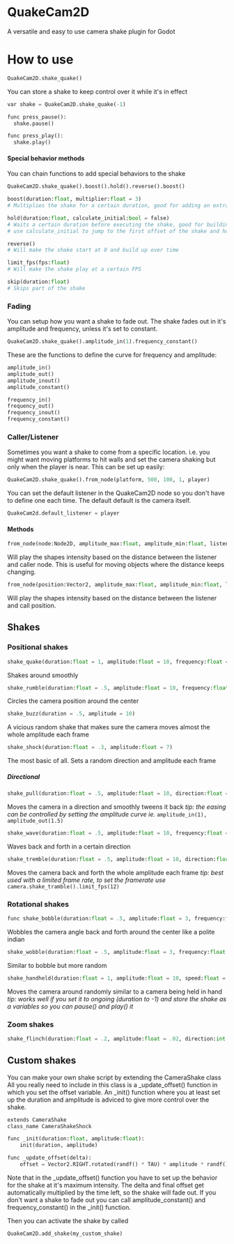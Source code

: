 # QuakeCam2D

A versatile and easy to use camera shake plugin for Godot

# How to use

``` python
QuakeCam2D.shake_quake()
```

You can store a shake to keep control over it while it's in effect
``` python
var shake = QuakeCam2D.shake_quake(-1)

func press_pause():
  shake.pause()

func press_play():
  shake.play()
```

#### Special behavior methods

You can chain functions to add special behaviors to the shake
``` python
QuakeCam2D.shake_quake().boost().hold().reverse().boost()
```

``` python
boost(duration:float, multiplier:float = 3)
# Multiplies the shake for a certain duration, good for adding an extra kick at the start of the shake

hold(duration:float, calculate_initial:bool = false)
# Waits a certain duration before executing the shake, good for building kinetic tension
# use calculate_initial to jump to the first offset of the shake and hold it there

reverse()
# Will make the shake start at 0 and build up over time

limit_fps(fps:float)
# Will make the shake play at a certain FPS

skip(duration:float)
# Skips part of the shake
```

### Fading
You can setup how you want a shake to fade out. The shake fades out in it's amplitude and frequency, unless it's set to constant. 
``` python
QuakeCam2D.shake_quake().amplitude_in(1).frequency_constant()
```
These are the functions to define the curve for frequency and amplitude:

``` python
amplitude_in()
amplitude_out()
amplitude_inout()
amplitude_constant()

frequency_in()
frequency_out()
frequency_inout()
frequency_constant()
```


### Caller/Listener
Sometimes you want a shake to come from a specific location. i.e. you might want moving platforms to hit walls and set the camera shaking but only when the player is near. This can be set up easily:
``` python
QuakeCam2D.shake_quake().from_node(platform, 500, 100, 1, player)
```

You can set the default listener in the QuakeCam2D node so you don't have to define one each time. The default default is the camera itself. 
``` python
QuakeCam2d.default_listener = player
```
#### Methods
``` python
from_node(node:Node2D, amplitude_max:float, amplitude_min:float, listener:Node2D, falloff_curve:float)
```
Will play the shapes intensity based on the distance between the listener and caller node. This is useful for moving objects where the distance keeps changing.

``` python
from_node(position:Vector2, amplitude_max:float, amplitude_min:float, listener:Node2D, falloff_curve:float)
```
Will play the shapes intensity based on the distance between the listener and call position.

## Shakes
### Positional shakes

``` python
shake_quake(duration:float = 1, amplitude:float = 10, frequency:float = 20, randomness:float = 1)
```
Shakes around smoothly

``` python
shake_rumble(duration:float = .5, amplitude:float = 10, frequency:float = 5, direction:int = 0)
```
Circles the camera position around the center

``` python
shake_buzz(duration = .5, amplitude = 10)
```
A vicious random shake that makes sure the camera moves almost the whole amplitude each frame

``` python
shake_shock(duration:float = .3, amplitude:float = 7)
```
The most basic of all. Sets a random direction and amplitude each frame

##### Directional
``` python
shake_pull(duration:float = .5, amplitude:float = 10, direction:float = -1.570796)
```
Moves the camera in a direction and smoothly tweens it back
*tip: the easing can be controlled by setting the amplitude curve ie.* ```amplitude_in(1), amplitude_out(1.5)```

``` python
shake_wave(duration:float = .5, amplitude:float = 10, frequency:float = 5, direction:float = -1.570796)
```
Waves back and forth in a certain direction

``` python
shake_tremble(duration:float = .5, amplitude:float = 10, direction:float = -1.570796)
```
Moves the camera back and forth the whole amplitude each frame
*tip: best used with a limited frame rate, to set the framerate use* ```camera.shake_tramble().limit_fps(12)```

### Rotational shakes
``` python
func shake_bobble(duration:float = .5, amplitude:float = 3, frequency:float = 4, start_angle:float = 0, direction:int = 0)
```
Wobbles the camera angle back and forth around the center like a polite indian

``` python
shake_wobble(duration:float = .5, amplitude:float = 3, frequency:float = 4, direction:int = 0)
```
Similar to bobble but more random

``` python
shake_handheld(duration:float = 1, amplitude:float = 10, speed:float = 1)
```
Moves the camera around randomly similar to a camera being held in hand
*tip: works well if you set it to ongoing (duration to -1) and store the shake as a variables so you can pause() and play() it*

### Zoom shakes
``` python
shake_flinch(duration:float = .2, amplitude:float = .02, direction:int = 1)
```

## Custom shakes
You can make your own shake script by extending the CameraShake class
All you really need to include in this class is a _update_offset() function in which you set the offset variable. An _init() function where you at least set up the duration and amplitude is adviced to give more control over the shake.
``` python
extends CameraShake
class_name CameraShakeShock

func _init(duration:float, amplitude:float):
	init(duration, amplitude)

func _update_offset(delta):
	offset = Vector2.RIGHT.rotated(randf() * TAU) * amplitude * randf()
```
Note that in the _update_offset() function you have to set up the behavior for the shake at it's maximum intensity.
The delta and final offset get automatically multiplied by the time left, so the shake will fade out. If you don't want a shake to fade out you can call amplitude_constant() and frequency_constant() in the _init() function.

Then you can activate the shake by called
``` python
QuakeCam2D.add_shake(my_custom_shake)
```
